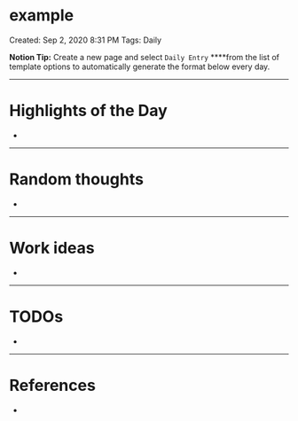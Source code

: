 # example

Created: Sep 2, 2020 8:31 PM
Tags: Daily

**Notion Tip:** Create a new page and select `Daily Entry` ****from the list of template options to automatically generate the format below every day.

---

# Highlights of the Day

- 

---

# Random thoughts

- 

---

# Work ideas

- 

---

# TODOs

- 

---

# References

-